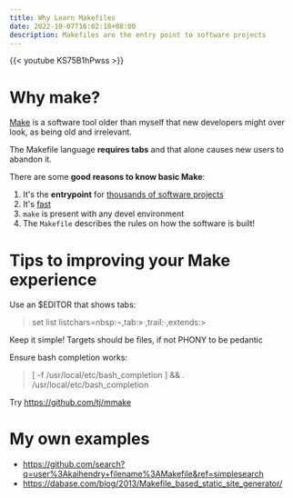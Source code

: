 ```yaml
---
title: Why Learn Makefiles
date: 2022-10-07T16:02:18+08:00
description: Makefiles are the entry point to software projects
---
```


{{< youtube KS75B1hPwss >}}

# Why make?

<a href="https://en.wikipedia.org/wiki/Make_(software)">Make</a> is a software tool older than myself that new developers might over look, as being old and irrelevant.

The Makefile language **requires tabs** and that alone causes new users to abandon it.

There are some **good reasons to know basic Make**:

1. It's the **entrypoint** for [thousands of software projects](<https://codestat.dev/explorer?q=content%3Aoutput(.*%20-%3E%20project%20has%20makefile)%20path%3AMakefile%20type%3Apath%20count%3Aall%20select%3Arepo&t=number&dp=30>)
2. It's [fast](https://spin.atomicobject.com/2021/03/22/makefiles-vs-package-json-scripts/) 
3. `make` is present with any devel environment
3. The `Makefile` describes the rules on how the software is built!

# Tips to improving your Make experience

Use an $EDITOR that shows tabs:

> set list listchars=nbsp:¬,tab:»·,trail:·,extends:>

Keep it simple! Targets should be files, if not PHONY to be pedantic

Ensure bash completion works:

> [ -f /usr/local/etc/bash_completion ] && . /usr/local/etc/bash_completion

Try https://github.com/tj/mmake

# My own examples

- https://github.com/search?q=user%3Akaihendry+filename%3AMakefile&ref=simplesearch
- https://dabase.com/blog/2013/Makefile_based_static_site_generator/
